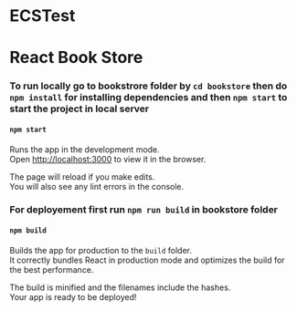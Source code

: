 # ECSTest

# React Book Store

### To run locally go to bookstrore folder by `cd bookstore` then do `npm install` for installing dependencies and then `npm start` to start the project in local server

#### `npm start`

Runs the app in the development mode.\
Open [http://localhost:3000](http://localhost:3000) to view it in the browser.

The page will reload if you make edits.\
You will also see any lint errors in the console.


###  For deployement first run `npm run build` in bookstore folder

#### `npm build`

Builds the app for production to the `build` folder.\
It correctly bundles React in production mode and optimizes the build for the best performance.

The build is minified and the filenames include the hashes.\
Your app is ready to be deployed!
